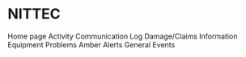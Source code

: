 # NITTEC

Home page
Activity Communication Log
Damage/Claims Information
Equipment Problems
Amber Alerts
General Events
